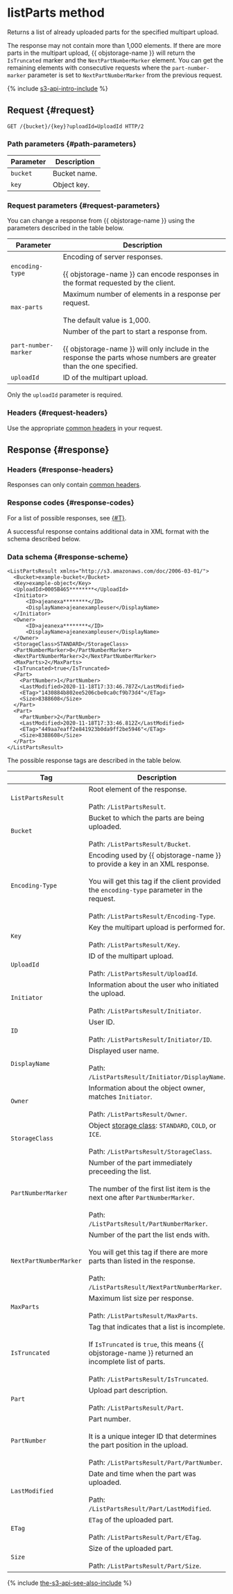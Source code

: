 # listParts method

Returns a list of already uploaded parts for the specified multipart upload.

The response may not contain more than 1,000 elements. If there are more parts in the multipart upload, {{ objstorage-name }} will return the `IsTruncated` marker and the `NextPartNumberMarker` element. You can get the remaining elements with consecutive requests where the `part-number-marker` parameter is set to `NextPartNumberMarker` from the previous request.

{% include [s3-api-intro-include](../../../../_includes/storage/s3-api-intro-include.md) %}

## Request {#request}

```
GET /{bucket}/{key}?uploadId=UploadId HTTP/2
```

### Path parameters {#path-parameters}

Parameter | Description
----- | -----
`bucket` | Bucket name.
`key` | Object key.


### Request parameters {#request-parameters}

You can change a response from {{ objstorage-name }} using the parameters described in the table below.

Parameter | Description
----- | -----
`encoding-type` | Encoding of server responses.<br/><br/>{{ objstorage-name }} can encode responses in the format requested by the client.
`max-parts` | Maximum number of elements in a response per request.<br/><br/>The default value is 1,000.
`part-number-marker` | Number of the part to start a response from.<br/><br/>{{ objstorage-name }} will only include in the response the parts whose numbers are greater than the one specified.
`uploadId` | ID of the multipart upload.


Only the `uploadId` parameter is required.

### Headers {#request-headers}

Use the appropriate [common headers](../common-request-headers.md) in your request.


## Response {#response}

### Headers {#response-headers}

Responses can only contain [common headers](../common-response-headers.md).

### Response codes {#response-codes}

For a list of possible responses, see [{#T}](../response-codes.md).

A successful response contains additional data in XML format with the schema described below.

### Data schema {#response-scheme}

```
<ListPartsResult xmlns="http://s3.amazonaws.com/doc/2006-03-01/">
  <Bucket>example-bucket</Bucket>
  <Key>example-object</Key>
  <UploadId>0005B465********</UploadId>
  <Initiator>
      <ID>ajeanexa********</ID>
      <DisplayName>ajeanexampleuser</DisplayName>
  </Initiator>
  <Owner>
      <ID>ajeanexa********</ID>
      <DisplayName>ajeanexampleuser</DisplayName>
  </Owner>
  <StorageClass>STANDARD</StorageClass>
  <PartNumberMarker>0</PartNumberMarker>
  <NextPartNumberMarker>2</NextPartNumberMarker>
  <MaxParts>2</MaxParts>
  <IsTruncated>true</IsTruncated>
  <Part>
    <PartNumber>1</PartNumber>
    <LastModified>2020-11-18T17:33:46.787Z</LastModified>
    <ETag>"1430884b802ee5206cbe0ca0cf9b73d4"</ETag>
    <Size>8388608</Size>
  </Part>
  <Part>
    <PartNumber>2</PartNumber>
    <LastModified>2020-11-18T17:33:46.812Z</LastModified>
    <ETag>"449aa7eaff2e841923b0da9ff2be5946"</ETag>
    <Size>8388608</Size>
  </Part>
</ListPartsResult>
```

The possible response tags are described in the table below.

Tag | Description
----- | -----
`ListPartsResult` | Root element of the response.<br/><br/>Path: `/ListPartsResult`.
`Bucket` | Bucket to which the parts are being uploaded.<br/><br/>Path: `/ListPartsResult/Bucket`.
`Encoding-Type` | Encoding used by {{ objstorage-name }} to provide a key in an XML response.<br/><br/>You will get this tag if the client provided the `encoding-type` parameter in the request.<br/><br/>Path: `/ListPartsResult/Encoding-Type`.
`Key` | Key the multipart upload is performed for.<br/><br/>Path: `/ListPartsResult/Key`.
`UploadId` | ID of the multipart upload.<br/><br/>Path: `/ListPartsResult/UploadId`.
`Initiator` | Information about the user who initiated the upload.<br/><br/>Path: `/ListPartsResult/Initiator`.
`ID` | User ID.<br/><br/>Path: `/ListPartsResult/Initiator/ID`.
`DisplayName` | Displayed user name.<br/><br/>Path: `/ListPartsResult/Initiator/DisplayName`.
`Owner` | Information about the object owner, matches `Initiator`.<br/><br/>Path: `/ListPartsResult/Owner`.
`StorageClass` | Object [storage class](../../../concepts/storage-class.md): `STANDARD`, `COLD`, or `ICE`.<br/><br/>Path: `/ListPartsResult/StorageClass`.
`PartNumberMarker` | Number of the part immediately preceeding the list.<br/><br/>The number of the first list item is the next one after `PartNumberMarker`.<br/><br/>Path: `/ListPartsResult/PartNumberMarker`.
`NextPartNumberMarker` | Number of the part the list ends with.<br/><br/>You will get this tag if there are more parts than listed in the response.<br/><br/>Path: `/ListPartsResult/NextPartNumberMarker`.
`MaxParts` | Maximum list size per response.<br/><br/>Path: `/ListPartsResult/MaxParts`.
`IsTruncated` | Tag that indicates that a list is incomplete.<br/><br/>If `IsTruncated` is `true`, this means {{ objstorage-name }} returned an incomplete list of parts.<br/><br/>Path: `/ListPartsResult/IsTruncated`.
`Part` | Upload part description.<br/><br/>Path: `/ListPartsResult/Part`.
`PartNumber` | Part number.<br/><br/>It is a unique integer ID that determines the part position in the upload.<br/><br/>Path: `/ListPartsResult/Part/PartNumber`.
`LastModified` | Date and time when the part was uploaded.<br/><br/>Path: `/ListPartsResult/Part/LastModified`.
`ETag` | `ETag` of the uploaded part.<br/><br/>Path: `/ListPartsResult/Part/ETag`.
`Size` | Size of the uploaded part.<br/><br/>Path: `/ListPartsResult/Part/Size`.

{% include [the-s3-api-see-also-include](../../../../_includes/storage/the-s3-api-see-also-include.md) %}